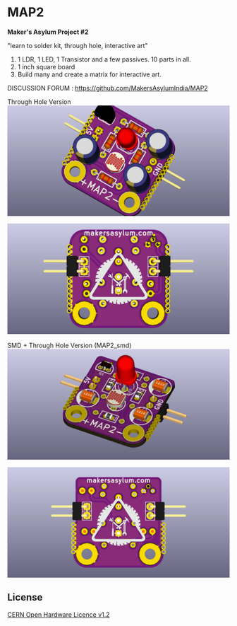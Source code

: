 # MAP2

**Maker's Asylum Project #2**

"learn to solder kit, through hole, interactive art"

1. 1 LDR, 1 LED, 1 Transistor and a few passives. 10 parts in all.
2. 1 inch square board
3. Build many and create a matrix for interactive art.

DISCUSSION FORUM : https://github.com/MakersAsylumIndia/MAP2

Through Hole Version
![MAP2 top](https://github.com/MakersAsylumIndia/MAP2/blob/master/kicad/image/map2_01.png)

![MAP2 bottom](https://github.com/MakersAsylumIndia/MAP2/blob/master/kicad/image/map2_03.png)

SMD + Through Hole Version (MAP2_smd)
![MAP2 top](https://github.com/MakersAsylumIndia/MAP2/blob/master/kicad/image/map2_smd_01.png)

![MAP2 bottom](https://github.com/MakersAsylumIndia/MAP2/blob/master/kicad/image/map2_smd_03.png)


License
-------
[CERN Open Hardware Licence v1.2 ]

[CERN Open Hardware Licence v1.2 ]:http://www.ohwr.org/attachments/2388/cern_ohl_v_1_2.txt
